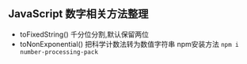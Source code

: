 ## JavaScript 数字相关方法整理
  * toFixedString() 千分位分割,默认保留两位
  * toNonExponential() 把科学计数法转为数值字符串
npm安装方法 `npm i number-processing-pack`
